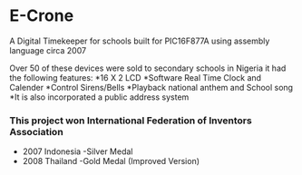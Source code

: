 # E-Crone
A Digital Timekeeper for schools built for PIC16F877A using assembly language circa 2007

Over 50 of these devices were sold to secondary schools in Nigeria it had the following features:
*16 X 2 LCD
*Software Real Time Clock and Calender
*Control Sirens/Bells
*Playback national anthem and School song
*It is also incorporated a public address system

### This project won International Federation of Inventors Association ###

* 2007 Indonesia -Silver Medal
* 2008 Thailand  -Gold Medal (Improved Version)
